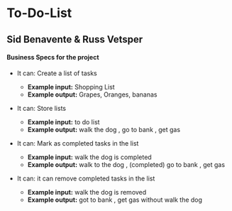 # To-Do-List

## Sid Benavente & Russ Vetsper


#### Business Specs for the project

* It can: Create a list of tasks
  * **Example input:**   Shopping List
  * **Example output:**  Grapes, Oranges, bananas


* It can: Store lists
  * **Example input:** to do list   
  * **Example output:** walk the dog , go to bank , get gas


* It can: Mark as completed tasks in the list
  * **Example input:** walk the dog is completed  
  * **Example output:** walk to the dog , (completed) go to bank , get gas


* It can: it can remove completed tasks in the list
  * **Example input:** walk the dog is removed
  * **Example output:** got to bank , get gas without walk the dog  
